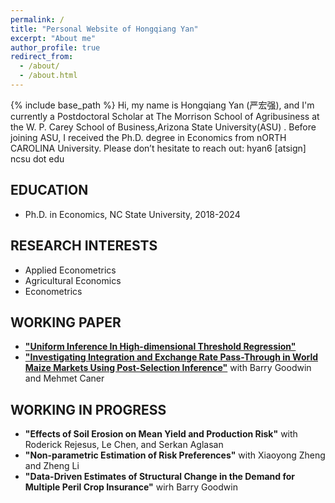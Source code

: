 ```yaml
---
permalink: /
title: "Personal Website of Hongqiang Yan"
excerpt: "About me"
author_profile: true
redirect_from: 
  - /about/
  - /about.html
---
```

{% include base_path %}
Hi, my name is Hongqiang Yan (严宏强), and I'm currently a Postdoctoral Scholar at The Morrison School of Agribusiness at the W. P. Carey School of Business,Arizona State University(ASU) .
Before joining ASU, I received the Ph.D. degree in Economics from nORTH CAROLINA University.
Please don’t hesitate to reach out:  hyan6 [atsign] ncsu dot edu



## EDUCATION
* Ph.D. in Economics, NC State University, 2018-2024
 
## RESEARCH INTERESTS
 * Applied Econometrics
 * Agricultural Economics
 * Econometrics
   
## WORKING PAPER
 * [__"Uniform Inference In High-dimensional Threshold Regression"__](https://hongqiangyan.github.io/files/Hongqiang_YAN_JMP.pdf)
* [__"Investigating Integration and Exchange Rate Pass-Through in World Maize Markets Using Post-Selection Inference"__](https://hongqiangyan.github.io/files/Yan_Goodwin_Caner_Integration_World_Maize_Markets.pdf)  with Barry Goodwin and Mehmet Caner

  
## WORKING IN PROGRESS
* __"Effects of Soil Erosion on Mean Yield and Production Risk"__ with  Roderick Rejesus, Le Chen, and Serkan Aglasan
* __"Non-parametric Estimation of Risk Preferences"__ with Xiaoyong Zheng and Zheng Li
* __"Data-Driven Estimates of Structural Change in the Demand for Multiple Peril Crop Insurance"__ wirh Barry Goodwin
